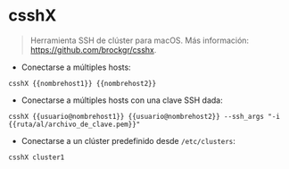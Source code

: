 # csshX

> Herramienta SSH de clúster para macOS.
> Más información: <https://github.com/brockgr/csshx>.

- Conectarse a múltiples hosts:

`csshX {{nombrehost1}} {{nombrehost2}}`

- Conectarse a múltiples hosts con una clave SSH dada:

`csshX {{usuario@nombrehost1}} {{usuario@nombrehost2}} --ssh_args "-i {{ruta/al/archivo_de_clave.pem}}"`

- Conectarse a un clúster predefinido desde `/etc/clusters`:

`csshX cluster1`
